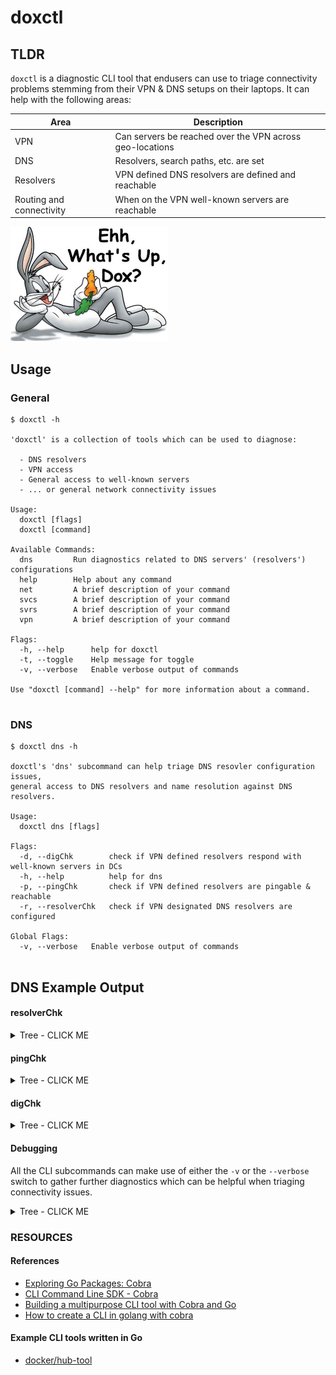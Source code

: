 # doxctl

## TLDR
`doxctl` is a diagnostic CLI tool that endusers can use to triage connectivity problems stemming from their VPN & DNS setups on their laptops. It can help with the following areas:

| Area | Description |
| ---- | ----------- |
| VPN  | Can servers be reached over the VPN across geo-locations |
| DNS  | Resolvers, search paths, etc. are set |
| Resolvers | VPN defined DNS resolvers are defined and reachable |
| Routing and connectivity | When on the VPN well-known servers are reachable |

<img src="./imgs/whats_up_dox.png" style="margin-left:auto;margin-right:auto;max-width:50%;">

## Usage
### General
```
$ doxctl -h

'doxctl' is a collection of tools which can be used to diagnose:

  - DNS resolvers
  - VPN access
  - General access to well-known servers
  - ... or general network connectivity issues

Usage:
  doxctl [flags]
  doxctl [command]

Available Commands:
  dns         Run diagnostics related to DNS servers' (resolvers') configurations
  help        Help about any command
  net         A brief description of your command
  svcs        A brief description of your command
  svrs        A brief description of your command
  vpn         A brief description of your command

Flags:
  -h, --help      help for doxctl
  -t, --toggle    Help message for toggle
  -v, --verbose   Enable verbose output of commands

Use "doxctl [command] --help" for more information about a command.


```

### DNS
```
$ doxctl dns -h

doxctl's 'dns' subcommand can help triage DNS resovler configuration issues,
general access to DNS resolvers and name resolution against DNS resolvers.

Usage:
  doxctl dns [flags]

Flags:
  -d, --digChk        check if VPN defined resolvers respond with well-known servers in DCs
  -h, --help          help for dns
  -p, --pingChk       check if VPN defined resolvers are pingable & reachable
  -r, --resolverChk   check if VPN designated DNS resolvers are configured

Global Flags:
  -v, --verbose   Enable verbose output of commands


```

## DNS Example Output

#### resolverChk

<details><summary>Tree - CLICK ME</summary>
<p>

```
$ doxctl dns -r


DNS Resolver Checks
===================


DomainName       set
SearchDomains    set
ServerAddresses  set




```
</p>
</details>

#### pingChk

<details><summary>Tree - CLICK ME</summary>
<p>

```
$ doxctl dns -p


Ping Resolver Checks
====================


How many resolvers found? 		 ---> 2 <---

Was resolver 10.5.0.18 pingable? 	 ---> yes <---
Can we reach port 53 (DNS) via TCP? 	 ---> yes <--- 		 [ Connection to 10.5.0.18 port 53 [tcp/domain] succeeded! ]
Can we reach port 53 (DNS) via UDP? 	 ---> yes <--- 		 [ Connection to 10.5.0.18 port 53 [udp/domain] succeeded! ]


Was resolver 10.5.0.19 pingable? 	 ---> yes <---
Can we reach port 53 (DNS) via TCP? 	 ---> yes <--- 		 [ Connection to 10.5.0.19 port 53 [tcp/domain] succeeded! ]
Can we reach port 53 (DNS) via UDP? 	 ---> yes <--- 		 [ Connection to 10.5.0.19 port 53 [udp/domain] succeeded! ]





```
</p>
</details>

#### digChk

<details><summary>Tree - CLICK ME</summary>
<p>

```
$ doxctl dns -d


Dig Resolver Checks
===================


	resolver: 10.5.0.18 | site: lab1 | idm-01a | cnt: 1 | idm-01b |  cnt: 1 |
	resolver: 10.5.0.19 | site: lab1 | idm-01a | cnt: 1 | idm-01b |  cnt: 1 |
	resolver: 10.5.0.18 | site: rdu1 | idm-01a | cnt: 1 | idm-01b |  cnt: 1 |
	resolver: 10.5.0.19 | site: rdu1 | idm-01a | cnt: 1 | idm-01b |  cnt: 1 |
	resolver: 10.5.0.18 | site: atl1 | idm-01a | cnt: 1 | idm-01b |  cnt: 1 |
	resolver: 10.5.0.19 | site: atl1 | idm-01a | cnt: 1 | idm-01b |  cnt: 1 |
	resolver: 10.5.0.18 | site: dfw1 | idm-01a | cnt: 1 | idm-01b |  cnt: 1 |
	resolver: 10.5.0.19 | site: dfw1 | idm-01a | cnt: 1 | idm-01b |  cnt: 1 |
	resolver: 10.5.0.18 | site: lax2 | idm-01a | cnt: 1 | idm-01b |  cnt: 1 |
	resolver: 10.5.0.19 | site: lax2 | idm-01a | cnt: 1 | idm-01b |  cnt: 1 |
	resolver: 10.5.0.18 | site: jfk1 | idm-01a | cnt: 1 | idm-01b |  cnt: 1 |
	resolver: 10.5.0.19 | site: jfk1 | idm-01a | cnt: 1 | idm-01b |  cnt: 1 |


Check if we can resolve all 24 IDM server names (idm-01[ab].*)? 	 ---> yes <--- 		 [ Actual: 24 ]




```
</p>
</details>

#### Debugging
All the CLI subcommands can make use of either the `-v` or the `--verbose` switch to gather further diagnostics which can be helpful when triaging connectivity issues.

<details><summary>Tree - CLICK ME</summary>
<p>

For example:
```
$ doxctl dns -r -v
+ printf '\n\nDNS Resolver Checks\n===================\n\n\n'


DNS Resolver Checks
===================


++ printf 'get State:/Network/Service/com.cisco.anyconnect/DNS\nd.show\n'
++ scutil
+ vpn_resolvers='<dictionary> {
  DomainName : bandwidth.local
  SearchDomains : <array> {
    0 : bandwidth.local
  }
  SearchOrder : 1
  ServerAddresses : <array> {
    0 : 10.5.0.18
    1 : 10.5.0.19
    2 : 192.168.7.85
  }
  SupplementalMatchDomains : <array> {
    0 :
    1 : bandwidth.local
  }
}'
+ column -t
+ echo '<dictionary> {
  DomainName : bandwidth.local
  SearchDomains : <array> {
    0 : bandwidth.local
  }
  SearchOrder : 1
  ServerAddresses : <array> {
    0 : 10.5.0.18
    1 : 10.5.0.19
    2 : 192.168.7.85
  }
  SupplementalMatchDomains : <array> {
    0 :
    1 : bandwidth.local
  }
}'
+ grep -q 'DomainName.*bandwidth.local'
+ echo 'DomainName set'
+ echo '<dictionary> {
  DomainName : bandwidth.local
  SearchDomains : <array> {
    0 : bandwidth.local
  }
  SearchOrder : 1
  ServerAddresses : <array> {
    0 : 10.5.0.18
    1 : 10.5.0.19
    2 : 192.168.7.85
  }
  SupplementalMatchDomains : <array> {
    0 :
    1 : bandwidth.local
  }
}'
+ grep -A1 SearchDomains
+ grep -qE '[0-1].*bandwidth'
+ echo 'SearchDomains set'
+ echo '<dictionary> {
  DomainName : bandwidth.local
  SearchDomains : <array> {
    0 : bandwidth.local
  }
  SearchOrder : 1
  ServerAddresses : <array> {
    0 : 10.5.0.18
    1 : 10.5.0.19
    2 : 192.168.7.85
  }
  SupplementalMatchDomains : <array> {
    0 :
    1 : bandwidth.local
  }
}'
+ grep -A3 ServerAddresses
+ grep -qE '[0-1].*10.5'
+ echo 'ServerAddresses set'
DomainName       set
SearchDomains    set
ServerAddresses  set
+ [[ 1 -eq 1 ]]
+ set +x




```
</p>
</details>

### RESOURCES

#### References
- [Exploring Go Packages: Cobra](https://levelup.gitconnected.com/exploring-go-packages-cobra-fce6c4e331d6)
- [CLI Command Line SDK - Cobra](https://github.com/spf13/cobra)
- [Building a multipurpose CLI tool with Cobra and Go](https://dev.to/lumexralph/building-a-multipurpose-cli-tool-with-cobra-and-go-2492)
- [How to create a CLI in golang with cobra](https://towardsdatascience.com/how-to-create-a-cli-in-golang-with-cobra-d729641c7177)

#### Example CLI tools written in Go
- [docker/hub-tool](ttps://github.com/docker/hub-tool/tree/main/internal/commands)

